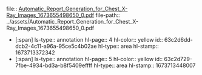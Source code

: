 file:: [Automatic_Report_Generation_for_Chest_X-Ray_Images_1673655498650_0.pdf](../assets/Automatic_Report_Generation_for_Chest_X-Ray_Images_1673655498650_0.pdf)
file-path:: ../assets/Automatic_Report_Generation_for_Chest_X-Ray_Images_1673655498650_0.pdf

- [:span]
  ls-type:: annotation
  hl-page:: 4
  hl-color:: yellow
  id:: 63c2d6dd-dcb2-4c11-a96a-95ce5c4b02ae
  hl-type:: area
  hl-stamp:: 1673713372342
- [:span]
  ls-type:: annotation
  hl-page:: 5
  hl-color:: yellow
  id:: 63c2d729-7fbe-4934-bd3a-b8f5409effff
  hl-type:: area
  hl-stamp:: 1673713448007